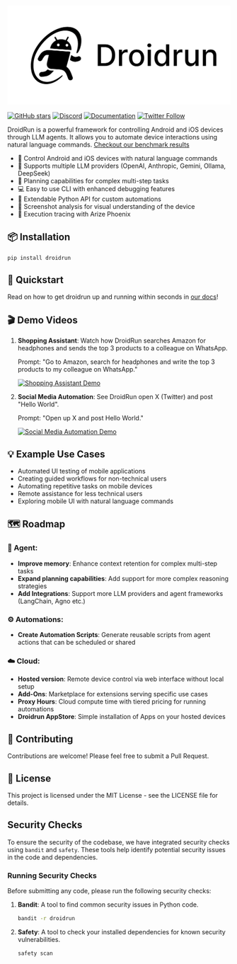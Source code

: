 <picture>
  <source media="(prefers-color-scheme: dark)" srcset="./static/droidrun-dark.png">
  <source media="(prefers-color-scheme: light)" srcset="./static/droidrun.png">
  <img src="./static/droidrun.png"  width="full">
</picture>

[![GitHub stars](https://img.shields.io/github/stars/droidrun/droidrun?style=social)](https://github.com/droidrun/droidrun/stargazers)
[![Discord](https://img.shields.io/discord/1360219330318696488?color=7289DA&label=Discord&logo=discord&logoColor=white)](https://discord.gg/ZZbKEZZkwK)
[![Documentation](https://img.shields.io/badge/Documentation-📕-blue)](https://docs.droidrun.ai)
[![Twitter Follow](https://img.shields.io/twitter/follow/droid_run?style=social)](https://x.com/droid_run)


DroidRun is a powerful framework for controlling Android and iOS devices through LLM agents. It allows you to automate device interactions using natural language commands. [Checkout our benchmark results](https://droidrun.ai/benchmark)

- 🤖 Control Android and iOS devices with natural language commands
- 🔀 Supports multiple LLM providers (OpenAI, Anthropic, Gemini, Ollama, DeepSeek)
- 🧠 Planning capabilities for complex multi-step tasks
- 💻 Easy to use CLI with enhanced debugging features
- 🐍 Extendable Python API for custom automations
- 📸 Screenshot analysis for visual understanding of the device
- 🫆 Execution tracing with Arize Phoenix

## 📦 Installation

```bash
pip install droidrun
```

## 🚀 Quickstart
Read on how to get droidrun up and running within seconds in [our docs](https://docs.droidrun.ai/v3/quickstart)!


## 🎬 Demo Videos

1. **Shopping Assistant**: Watch how DroidRun searches Amazon for headphones and sends the top 3 products to a colleague on WhatsApp.
   
   Prompt: "Go to Amazon, search for headphones and write the top 3 products to my colleague on WhatsApp."
   
   [![Shopping Assistant Demo](https://img.youtube.com/vi/VQK3JcifgwU/0.jpg)](https://www.youtube.com/watch?v=VQK3JcifgwU)

2. **Social Media Automation**: See DroidRun open X (Twitter) and post "Hello World".
   
   Prompt: "Open up X and post Hello World."
   
   [![Social Media Automation Demo](https://img.youtube.com/vi/i4-sDQhzt_M/0.jpg)](https://www.youtube.com/watch?v=i4-sDQhzt_M)

## 💡 Example Use Cases

- Automated UI testing of mobile applications
- Creating guided workflows for non-technical users
- Automating repetitive tasks on mobile devices
- Remote assistance for less technical users
- Exploring mobile UI with natural language commands

## 🗺️ Roadmap

### 🤖 Agent:
- **Improve memory**: Enhance context retention for complex multi-step tasks
- **Expand planning capabilities**: Add support for more complex reasoning strategies
- **Add Integrations**: Support more LLM providers and agent frameworks (LangChain, Agno etc.)

### ⚙️ Automations:
- **Create Automation Scripts**: Generate reusable scripts from agent actions that can be scheduled or shared

### ☁️ Cloud:
- **Hosted version**: Remote device control via web interface without local setup
- **Add-Ons**: Marketplace for extensions serving specific use cases
- **Proxy Hours**: Cloud compute time with tiered pricing for running automations
- **Droidrun AppStore**: Simple installation of Apps on your hosted devices

## 👥 Contributing

Contributions are welcome! Please feel free to submit a Pull Request.

## 📄 License

This project is licensed under the MIT License - see the LICENSE file for details. 

## Security Checks

To ensure the security of the codebase, we have integrated security checks using `bandit` and `safety`. These tools help identify potential security issues in the code and dependencies.

### Running Security Checks

Before submitting any code, please run the following security checks:

1. **Bandit**: A tool to find common security issues in Python code.
   ```bash
   bandit -r droidrun
   ```

2. **Safety**: A tool to check your installed dependencies for known security vulnerabilities.
   ```bash
   safety scan
   ```